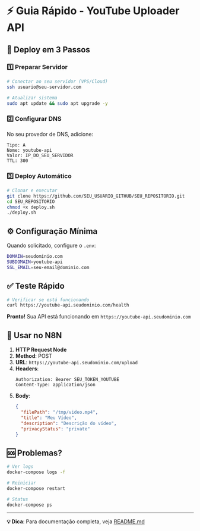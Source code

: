 # ⚡ Guia Rápido - YouTube Uploader API

## 🎯 Deploy em 3 Passos

### 1️⃣ Preparar Servidor
```bash
# Conectar ao seu servidor (VPS/Cloud)
ssh usuario@seu-servidor.com

# Atualizar sistema
sudo apt update && sudo apt upgrade -y
```

### 2️⃣ Configurar DNS
No seu provedor de DNS, adicione:
```
Tipo: A
Nome: youtube-api
Valor: IP_DO_SEU_SERVIDOR
TTL: 300
```

### 3️⃣ Deploy Automático
```bash
# Clonar e executar
git clone https://github.com/SEU_USUARIO_GITHUB/SEU_REPOSITORIO.git
cd SEU_REPOSITORIO
chmod +x deploy.sh
./deploy.sh
```

## ⚙️ Configuração Mínima

Quando solicitado, configure o `.env`:
```bash
DOMAIN=seudominio.com
SUBDOMAIN=youtube-api  
SSL_EMAIL=seu-email@dominio.com
```

## ✅ Teste Rápido

```bash
# Verificar se está funcionando
curl https://youtube-api.seudominio.com/health
```

**Pronto!** Sua API está funcionando em `https://youtube-api.seudominio.com`

## 🔌 Usar no N8N

1. **HTTP Request Node**
2. **Method**: POST
3. **URL**: `https://youtube-api.seudominio.com/upload`
4. **Headers**: 
   ```
   Authorization: Bearer SEU_TOKEN_YOUTUBE
   Content-Type: application/json
   ```
5. **Body**:
   ```json
   {
     "filePath": "/tmp/video.mp4",
     "title": "Meu Vídeo",
     "description": "Descrição do vídeo",
     "privacyStatus": "private"
   }
   ```

## 🆘 Problemas?

```bash
# Ver logs
docker-compose logs -f

# Reiniciar
docker-compose restart

# Status
docker-compose ps
```

---
**💡 Dica**: Para documentação completa, veja [README.md](README.md)
